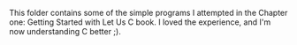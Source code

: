 This folder contains some of the simple programs I attempted in the Chapter one: Getting Started with Let Us C book. I loved the experience, and I'm now understanding C better ;).
